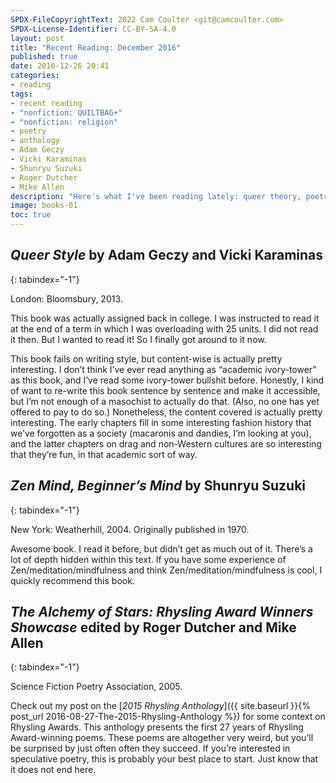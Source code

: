 ```yaml
---
SPDX-FileCopyrightText: 2022 Cam Coulter <git@camcoulter.com>
SPDX-License-Identifier: CC-BY-SA-4.0
layout: post
title: "Recent Reading: December 2016"
published: true
date: 2016-12-26 20:41
categories:
- reading
tags:
- recent reading
- "nonfiction: QUILTBAG+"
- "nonfiction: religion"
- poetry
- anthology
- Adam Geczy
- Vicki Karaminas
- Shunryu Suzuki
- Roger Dutcher
- Mike Allen
description: "Here's what I've been reading lately: queer theory, poetry, and <cite>Zen Mind, Beginner’s Mind</cite>."
image: books-01
toc: true
---
```


## <cite>Queer Style</cite> by Adam Geczy and Vicki Karaminas
{: tabindex="-1"}

<p class="bookinfo">London: Bloomsbury, 2013.</p>

This book was actually assigned back in college. I was instructed to read it at the end of a term in which I was overloading with 25 units. I did not read it then. But I wanted to read it! So I finally got around to it now.

This book fails on writing style, but content-wise is actually pretty interesting. I don’t think I’ve ever read anything as “academic ivory-tower” as this book, and I’ve read some ivory-tower bullshit before. Honestly, I kind of want to re-write this book sentence by sentence and make it accessible, but I’m not enough of a masochist to actually do that. (Also, no one has yet offered to pay to do so.) Nonetheless, the content covered is actually pretty interesting. The early chapters fill in some interesting fashion history that we’ve forgotten as a society (macaronis and dandies, I’m looking at you), and the latter chapters on drag and non-Western cultures are so interesting that they’re fun, in that academic sort of way.

## <cite>Zen Mind, Beginner’s Mind</cite> by Shunryu Suzuki
{: tabindex="-1"}

<p class="bookinfo">New York: Weatherhill, 2004. Originally published in 1970.</p>

Awesome book. I read it before, but didn’t get as much out of it. There’s a lot of depth hidden within this text. If you have some experience of Zen/meditation/mindfulness and think Zen/meditation/mindfulness is cool, I quickly recommend this book.

## <cite>The Alchemy of Stars: Rhysling Award Winners Showcase</cite> edited by Roger Dutcher and Mike Allen
{: tabindex="-1"}

<p class="bookinfo">Science Fiction Poetry Association, 2005.</p>

Check out my post on the [<cite>2015 Rhysling Anthology</cite>]({{ site.baseurl }}{% post_url 2016-08-27-The-2015-Rhysling-Anthology %}) for some context on Rhysling Awards. This anthology presents the first 27 years of Rhysling Award-winning poems. These poems are altogether  very weird, but you’ll be surprised by just often often they succeed. If you’re interested in speculative poetry, this is probably your best place to start. Just know that it does not end here.
